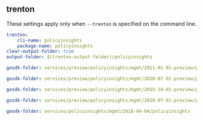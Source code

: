 
## trenton

These settings apply only when `--trenton` is specified on the command line.

``` yaml $(trenton)
trenton:
    cli-name: policyinsights
    package-name: policyinsights
clear-output-folder: true
output-folder: $(trenton-output-folder)/policyinsights
```

``` yaml $(tag) == 'package-2021-01' && $(trenton)
gosdk-folder: services/preview/policyinsights/mgmt/2021-01-01-preview/policyinsights
```

``` yaml $(tag) == 'package-2020-07' && $(trenton)
gosdk-folder: services/preview/policyinsights/mgmt/2020-07-01-preview/policyinsights
```

``` yaml $(tag) == 'package-2019-10' && $(trenton)
gosdk-folder: services/preview/policyinsights/mgmt/2019-10-01-preview/policyinsights
```

``` yaml $(tag) == 'package-2018-07' && $(trenton)
gosdk-folder: services/preview/policyinsights/mgmt/2018-07-01-preview/policyinsights
```

``` yaml $(tag) == 'package-2018-04' && $(trenton)
gosdk-folder: services/policyinsights/mgmt/2018-04-04/policyinsights
```
